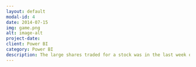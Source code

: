 ```yaml
---
layout: default
modal-id: 4
date: 2014-07-15
img: game.png
alt: image-alt
project-date: 
client: Power BI 
category: Power BI
description: The large shares traded for a stock was in the last week of August 2015, especifically  August 24 th with 4607945196 volume. BAC - Bank of America (214649482) and Apple(1622066292) weres the stocks that traded most. The Day of the week with more volume is Wednesday and Monday the less. Tha most volatility day for Amazon (AMNZ) for example was the June 09 th of 2017. Difference of $85.99.
---
```


